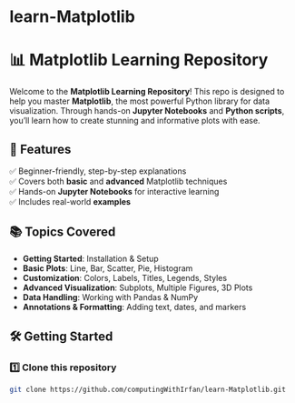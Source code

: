 # learn-Matplotlib
# 📊 Matplotlib Learning Repository  

Welcome to the **Matplotlib Learning Repository**! This repo is designed to help you master **Matplotlib**, the most powerful Python library for data visualization. Through hands-on **Jupyter Notebooks** and **Python scripts**, you’ll learn how to create stunning and informative plots with ease.  

## 🚀 Features  
✅ Beginner-friendly, step-by-step explanations  
✅ Covers both **basic** and **advanced** Matplotlib techniques  
✅ Hands-on **Jupyter Notebooks** for interactive learning  
✅ Includes real-world **examples**  

## 📚 Topics Covered  
- **Getting Started**: Installation & Setup  
- **Basic Plots**: Line, Bar, Scatter, Pie, Histogram  
- **Customization**: Colors, Labels, Titles, Legends, Styles  
- **Advanced Visualization**: Subplots, Multiple Figures, 3D Plots  
- **Data Handling**: Working with Pandas & NumPy  
- **Annotations & Formatting**: Adding text, dates, and markers  

## 🛠️ Getting Started  

### 1️⃣ Clone this repository  
```bash
git clone https://github.com/computingWithIrfan/learn-Matplotlib.git